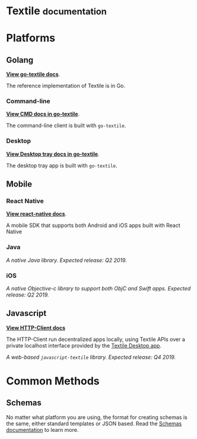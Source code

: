 <h1><i class="fas fa-asterisk" style="color:#ff1c3f"></i> Textile <small>documentation</small></h1>

# Platforms

## Golang

**[View go-textile docs](go-textile)**.

The reference implementation of Textile is in Go.

### Command-line

**[View CMD docs in go-textile](go-textile#cmd)**.

The command-line client is built with `go-textile`.

### Desktop

**[View Desktop tray docs in go-textile](go-textile#desktop)**.

The desktop tray app is built with `go-textile`.

## Mobile

### React Native

**[View react-native docs](react-native-sdk)**.

A mobile SDK that supports both Android and iOS apps built with React Native

### Java

_A native Java library. Expected release: Q2 2019._

### iOS

_A native Objective-c library to support both ObjC and Swift apps. Expected release: Q2 2019._

## Javascript

**[View HTTP-Client docs](js-http-client)**

The HTTP-Client run decentralized apps locally, using Textile APIs over a private localhost interface provided by the [Textile Desktop app](../install#desktop-app).

_A web-based `javascript-textile` library. Expected release: Q4 2019._


# Common Methods

## Schemas

No matter what platform you are using, the format for creating schemas is the same, either standard templates or JSON based. Read the [Schemas documentation](./common/Schemas) to learn more.